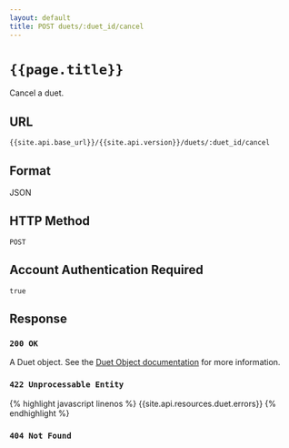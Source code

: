```yaml
---
layout: default
title: POST duets/:duet_id/cancel
---
```

# `{{page.title}}`

Cancel a duet.

## URL

`{{site.api.base_url}}/{{site.api.version}}/duets/:duet_id/cancel`

## Format

JSON

## HTTP Method

`POST`

## Account Authentication Required

`true`

## Response

### `200 OK`

A Duet object. See the [Duet Object documentation](/duet_object) for more information.

### `422 Unprocessable Entity`

{% highlight javascript linenos %}
{{site.api.resources.duet.errors}}
{% endhighlight %}

### `404 Not Found`
